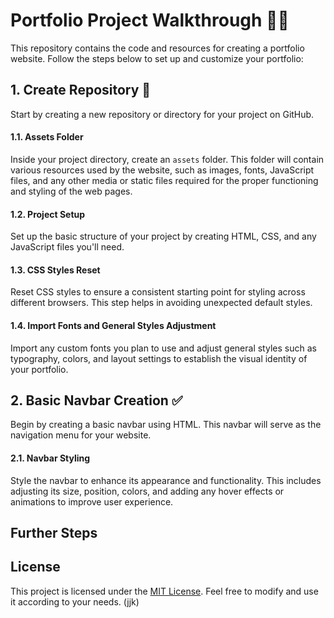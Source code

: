 # Portfolio Project Walkthrough 👨‍💻

This repository contains the code and resources for creating a portfolio website. Follow the steps below to set up and customize your portfolio:

## 1. Create Repository 🎈

Start by creating a new repository or directory for your project on GitHub.

#### 1.1. Assets Folder

Inside your project directory, create an `assets` folder. This folder will contain various resources used by the website, such as images, fonts, JavaScript files, and any other media or static files required for the proper functioning and styling of the web pages.

#### 1.2. Project Setup

Set up the basic structure of your project by creating HTML, CSS, and any JavaScript files you'll need.

#### 1.3. CSS Styles Reset

Reset CSS styles to ensure a consistent starting point for styling across different browsers. This step helps in avoiding unexpected default styles.

#### 1.4. Import Fonts and General Styles Adjustment

Import any custom fonts you plan to use and adjust general styles such as typography, colors, and layout settings to establish the visual identity of your portfolio.

## 2. Basic Navbar Creation ✅

Begin by creating a basic navbar using HTML. This navbar will serve as the navigation menu for your website.

#### 2.1. Navbar Styling

Style the navbar to enhance its appearance and functionality. This includes adjusting its size, position, colors, and adding any hover effects or animations to improve user experience.

## Further Steps

## License

This project is licensed under the [MIT License](LICENSE). Feel free to modify and use it according to your needs. (jjk)

